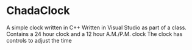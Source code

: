 # ChadaClock
A simple clock written in C++
Written in Visual Studio as part of a class. Contains a 24 hour clock and a 12 hour A.M./P.M. clock
The clock has controls to adjust the time
